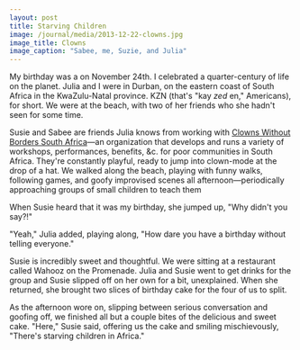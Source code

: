 ```yaml
---
layout: post
title: Starving Children
image: /journal/media/2013-12-22-clowns.jpg
image_title: Clowns
image_caption: "Sabee, me, Suzie, and Julia"
---
```


My birthday was a on November 24th. I celebrated a quarter-century of life on the planet. Julia and I were in Durban, on the eastern coast of South Africa in the KwaZulu-Natal province. KZN (that's "kay *zed* en," Americans), for short. We were at the beach, with two of her friends who she hadn't seen for some time.

Susie and Sabee are friends Julia knows from working with [Clowns Without Borders South Africa](http://www.cwbsa.org/)—an organization that develops and runs a variety of workshops, performances, benefits, &c. for poor communities in South Africa. They're constantly playful, ready to jump into clown-mode at the drop of a hat. We walked along the beach, playing with funny walks, following games, and goofy improvised scenes all afternoon—periodically approaching groups of small children to teach them 

When Susie heard that it was my birthday, she jumped up, "Why didn't you say?!"

"Yeah," Julia added, playing along, "How dare you have a birthday without telling everyone."

Susie is incredibly sweet and thoughtful. We were sitting at a restaurant called Wahooz on the Promenade. Julia and Susie went to get drinks for the group and Susie slipped off on her own for a bit, unexplained. When she returned, she brought two slices of birthday cake for the four of us to split.

As the afternoon wore on, slipping between serious conversation and goofing off, we finished all but a couple bites of the delicious and sweet cake. "Here," Susie said, offering us the cake and smiling mischievously, "There's starving children in Africa."